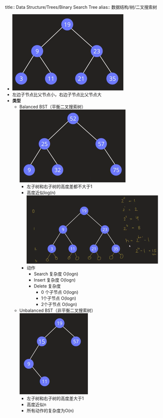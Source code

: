 title:: Data Structure/Trees/Binary Search Tree
alias:: 数据结构/树/二叉搜索树

- ![image.png](../assets/image_1647843398484_0.png)
- 左边子节点比父节点小，右边子节点比父节点大
- **类型**
	- Balanced BST（平衡二叉搜索树）
	  ![image.png](../assets/image_1647843904950_0.png)
		- 左子树和右子树的高度差都不大于1
		- 高度近似log(n)
		  ![image.png](../assets/image_1647845856368_0.png)
		- 动作
			- Search 复杂度 O(logn)
			- Insert  复杂度  O(logn)
			- Delete 复杂度
				- 0 个子节点 O(logn)
				- 1个子节点  O(logn)
				- 2个子节点 O(logn)
	- Unbalanced BST（非平衡二叉搜索树）
	  ![image.png](../assets/image_1647843932547_0.png)
		- 左子树和右子树的高度差大于1
		- 高度近似n
		- 所有动作的复杂度为O(n)